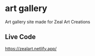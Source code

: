 # art gallery
Art gallery site made for Zeal Art Creations

## Live Code
https://zealart.netlify.app/
